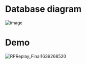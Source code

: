 # Database diagram
![image](https://github.com/user-attachments/assets/a9f653fe-46c7-4d38-ad7d-54a8a2f4ea64)

# Demo
![RPReplay_Final1639268520](https://github.com/user-attachments/assets/adf7807e-4114-47e0-bdfb-c5abf6ac7318)
